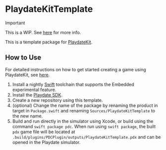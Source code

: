 # PlaydateKitTemplate

> [!Important]
> This is a WIP. See [here](https://github.com/finnvoor/PlaydateKit/pull/5) for more info.

This is a template package for [PlaydateKit](https://github.com/finnvoor/PlaydateKit).

## How to Use
For detailed instructions on how to get started creating a game using PlaydateKit, see [here](https://github.com/finnvoor/PlaydateKit).

1. Install a nightly [Swift](https://www.swift.org/download/#snapshots) toolchain that supports the Embedded experimental feature.
2. Install the [Playdate SDK](https://play.date/dev/).
3. Create a new repository using this template.
4. (optional) Change the name of the package by renaming the product in target in `Package.swift` and renaming `Sources/PlaydateKitTemplate` to the new name.
5. Build and run directly in the simulator using Xcode, or build using the command `swift package pdc`. When run using `swift package`, the built `pdx` game file will be located at `.build/plugins/PDCPlugin/outputs/PlaydateKitTemplate.pdx` and can be opened in the Playdate simulator. 
